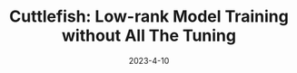 ---
title: "Cuttlefish: Low-rank Model Training without All The Tuning"
excerpt: 'H. Wang, S. Agarwal, P. U-chupala, Y. Tanaka, E. P. Xing, D. Papailiopoulos, MLSys 2022 \[[link](https://mlsys.org/Conferences/2023/Schedule?showEvent=2470)\] \[[arXiv](https://arxiv.org/abs/2103.00543)\]'
date: 2023-4-10
venue: 'MLSys'
pubtype: '2023'
excerpt_separator: ""
---